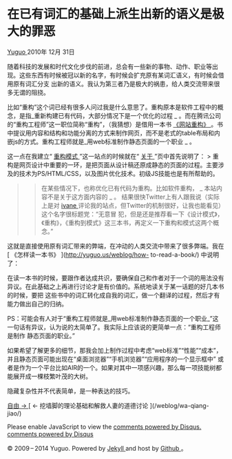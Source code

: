 #  在已有词汇的基础上派生出新的语义是极大的罪恶

[ Yuguo ](http://yuguo.us) 2010年 12月 31日

随着科技的发展和时代文化步伐的前进，总会有一些新的事物、动作、职业等出现。这些东西有时候被冠以新的名字，有时候会扩充原有某词汇语义，有时候会借用原有词汇分支
出新的语义。我认为第三者乃是极大的祸患，给人类交流带来很多无谓的阻挠。

比如“重构”这个词已经有很多人问过我是什么意思了。重构原本是软件工程中的概念，是指_重新构建已有代码，大部分情况下是一个优化的过程 _
。而在腾讯公司的“重构工程师”这一职位简称“重构”，（我猜想）是借用一本书 [ 《网站重构》
](http://book.douban.com/subject/1230451/)
。书中提议用内容和结构和功能分离的方式来制作网页，而不是老式的table布局和内嵌js的方式。重构工程师就是_用web标准制作静态页面的一个职业 _ 。

这一点在我建立“ [ 重构模式 ](http://rebuildpattern.com/) ”这一站点的时候就在“ [ 关于
](http://rebuildpattern.com/about/) ”页中首先说明了： >
重构是网页设计中重要的一环，是把页面从设计稿还原成静态的页面的过程。主要涉及的技术为PS/HTML/CSS，以及图片优化技术。初级JS技能也是有所帮助的。
> > 在某些情况下，也称优化已有代码为重构。比如软件重构， _ 本站内容不是关于这方面内容的 _ 。 结果很快Twitter上有人跟我说（实际上是对 [
ivane ](http://twitter.com/#!/ivane) 评论我的站点，但Twitter的机制很好，让我也能看见）这个名字很标题党：“无意冒
犯，但是还是推荐看一下《设计模式》，《重构》，《重构到模式》这三本书，再定义一下重构和模式这两个概念。”

这就是直接使用原有词汇带来的弊端，在冲动的人类交流中带来了很多弊端。我在 [ 《怎样读一本书》 ](http://yuguo.us/weblog/how-
to-read-a-book/) 中说明了：

在读一本书的时候，要跟作者达成共识，要确保自己和作者对于一个词的用法没有异议。在此基础之上再进行讨论才是有价值的。系统地读关于某一话题的好几本书的时候，要把
这些书中的词汇转化成自我的词汇，做一个翻译的过程，然后才有能力做出自己的归纳。

PS：可能会有人对于“重构工程师就是_用web标准制作静态页面的一个职业_”这一句话有异议，认为说的太简单了。我实际上应该说的更简单一点：“重构工程师是制作
静态页面的职业。”

如果希望了解更多的细节，那我会加上制作过程中考虑“web标准”“性能”“成本”，并且静态页面可能出现在“桌面浏览器”“手机浏览器”“应用程序的一个显示框中”
或者是作为一个平台比如AIR的一个。如果对其中一项感兴趣，那么每一项技能树都能展开成一棵枝繁叶茂的大树。

隐藏复杂性并不代表简单，是一种表达的技巧。

[ 自由 → ](/weblog/bought-a-bicycle/) [ ← 挖墙脚的理论基础和解救人妻的道德讨论 ](/weblog/wa-qiang-
jiao/)

Please enable JavaScript to view the [ comments powered by Disqus.
](http://disqus.com/?ref_noscript) [ comments powered by  Disqus
](http://disqus.com)

© 2009 – 2014 Yuguo. Powered by [ Jekyll ](https://github.com/mojombo/jekyll)
and host by [ Github ](https://github.com/yuguo) 。

